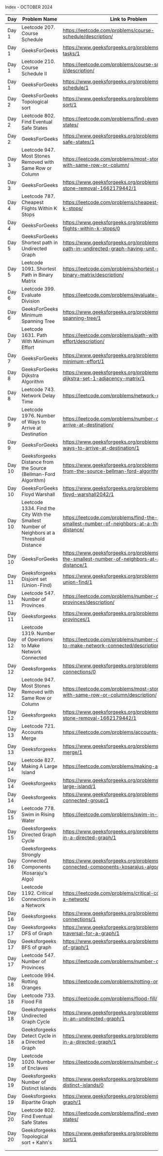 Index - OCTOBER 2024

| Day    | Problem Name                                                                               | Link to Problem                                                                                             | Notes |
| ------ | ------------------------------------------------------------------------------------------ | ----------------------------------------------------------------------------------------------------------- | ----- |
| Day 1  | Leetcode 207. Course Schedule                                                              | https://leetcode.com/problems/course-schedule/description/                                                  | -     |
| Day 1  | GeeksForGeeks                                                                              | https://www.geeksforgeeks.org/problems/prerequisite-tasks/1                                                 | -     |
| Day 1  | Leetcode 210. Course Schedule II                                                           | https://leetcode.com/problems/course-schedule-ii/description/                                               | -     |
| Day 1  | GeeksForGeeks                                                                              | https://www.geeksforgeeks.org/problems/course-schedule/1                                                    | -     |
| Day 2  | GeeksForGeeks Topological sort                                                             | https://www.geeksforgeeks.org/problems/topological-sort/1                                                   | -     |
| Day 2  | Leetcode 802. Find Eventual Safe States                                                    | https://leetcode.com/problems/find-eventual-safe-states/                                                    | -     |
| Day 2  | GeeksForGeeks                                                                              | https://www.geeksforgeeks.org/problems/eventual-safe-states/1                                               | -     |
| Day 3  | Leetcode 947. Most Stones Removed with Same Row or Column                                  | https://leetcode.com/problems/most-stones-removed-with-same-row-or-column/                                  | -     |
| Day 3  | GeeksForGeeks                                                                              | https://www.geeksforgeeks.org/problems/maximum-stone-removal-1662179442/1                                   | -     |
| Day 4  | Leetcode 787. Cheapest Flights Within K Stops                                              | https://leetcode.com/problems/cheapest-flights-within-k-stops/                                              | -     |
| Day 4  | GeeksForGeeks                                                                              | https://www.geeksforgeeks.org/problems/cheapest-flights-within-k-stops/0                                    | -     |
| Day 5  | GeeksForGeeks Shortest path in Undirected Graph                                            | https://www.geeksforgeeks.org/problems/shortest-path-in-undirected-graph-having-unit-distance/1             | -     |
| Day 5  | Leetcode 1091. Shortest Path in Binary Matrix                                              | https://leetcode.com/problems/shortest-path-in-binary-matrix/description/                                   | -     |
| Day 6  | Leetcode 399. Evaluate Division                                                            | https://leetcode.com/problems/evaluate-division/                                                            | -     |
| Day 6  | GeeksForGeeks Minimum Spanning Tree                                                        | https://www.geeksforgeeks.org/problems/minimum-spanning-tree/1                                              | -     |
| Day 7  | Leetcode 1631. Path With Minimum Effort                                                    | https://leetcode.com/problems/path-with-minimum-effort/description/                                         | -     |
| Day 7  | GeeksForGeeks                                                                              | https://www.geeksforgeeks.org/problems/path-with-minimum-effort/1                                           | -     |
| Day 8  | GeeksForGeeks Dijkstra Algorithm                                                           | https://www.geeksforgeeks.org/problems/implementing-dijkstra-set-1-adjacency-matrix/1                       | -     |
| Day 8  | Leetcode 743. Network Delay Time                                                           | https://leetcode.com/problems/network-delay-time/                                                           | -     |
| Day 9  | Leetcode 1976. Number of Ways to Arrive at Destination                                     | https://leetcode.com/problems/number-of-ways-to-arrive-at-destination/                                      | -     |
| Day 9  | GeeksForGeeks                                                                              | https://www.geeksforgeeks.org/problems/number-of-ways-to-arrive-at-destination/1                            | -     |
| Day 10 | Geeksforgeeks Distance from the Source (Bellman-Ford Algorithm)                            | https://www.geeksforgeeks.org/problems/distance-from-the-source-bellman-ford-algorithm/1                    | -     |
| Day 10 | GeeksForGeeks Floyd Warshall                                                               | https://www.geeksforgeeks.org/problems/implementing-floyd-warshall2042/1                                    | -     |
| Day 10 | Leetcode 1334. Find the City With the Smallest Number of Neighbors at a Threshold Distance | https://leetcode.com/problems/find-the-city-with-the-smallest-number-of-neighbors-at-a-threshold-distance/  | -     |
| Day 10 | GeeksForGeeks                                                                              | https://www.geeksforgeeks.org/problems/city-with-the-smallest-number-of-neighbors-at-a-threshold-distance/1 | -     |
| Day 11 | Geeksforgeeks Disjoint set (Union-Find)                                                    | https://www.geeksforgeeks.org/problems/disjoint-set-union-find/1                                            | -     |
| Day 11 | Leetcode 547. Number of Provinces                                                          | https://leetcode.com/problems/number-of-provinces/description/                                              | -     |
| Day 11 | Geeksforgeeks                                                                              | https://www.geeksforgeeks.org/problems/number-of-provinces/1                                                | -     |
| Day 12 | Leetcode 1319. Number of Operations to Make Network Connected                              | https://leetcode.com/problems/number-of-operations-to-make-network-connected/description/                   | -     |
| Day 12 | Geeksforgeeks                                                                              | https://www.geeksforgeeks.org/problems/minimize-connections/0                                               | -     |
| Day 12 | Leetcode 947. Most Stones Removed with Same Row or Column                                  | https://leetcode.com/problems/most-stones-removed-with-same-row-or-column/description/                      | -     |
| Day 12 | Geeksforgeeks                                                                              | https://www.geeksforgeeks.org/problems/maximum-stone-removal-1662179442/1                                   | -     |
| Day 13 | Leetcode 721. Accounts Merge                                                               | https://leetcode.com/problems/accounts-merge/                                                               | -     |
| Day 13 | Geeksforgeeks                                                                              | https://www.geeksforgeeks.org/problems/account-merge/1                                                      | -     |
| Day 14 | Leetcode 827. Making A Large Island                                                        | https://leetcode.com/problems/making-a-large-island/                                                        | -     |
| Day 14 | Geeksforgeeks                                                                              | https://www.geeksforgeeks.org/problems/making-a-large-island/1                                              | -     |
| Day 14 | Geeksforgeeks                                                                              | https://www.geeksforgeeks.org/problems/maximum-connected-group/1                                            | -     |
| Day 15 | Leetcode 778. Swim in Rising Water                                                         | https://leetcode.com/problems/swim-in-rising-water/                                                         | -     |
| Day 15 | Geeksforgeeks Directed Graph Cycle                                                         | https://www.geeksforgeeks.org/problems/detect-cycle-in-a-directed-graph/1                                   | -     |
| Day 16 | Geeksforgeeks Strongly Connected Components (Kosaraju's Algo)                              | https://www.geeksforgeeks.org/problems/strongly-connected-components-kosarajus-algo/1                       | -     |
| Day 16 | Leetcode 1192. Critical Connections in a Network                                           | https://leetcode.com/problems/critical-connections-in-a-network/                                            | -     |
| Day 16 | Geeksforgeeks                                                                              | https://www.geeksforgeeks.org/problems/critical-connections/1                                               | -     |
| Day 17 | Geeksforgeeks DFS of Graph                                                                 | https://www.geeksforgeeks.org/problems/depth-first-traversal-for-a-graph/1                                  | -     |
| Day 17 | Geeksforgeeks BFS of graph                                                                 | https://www.geeksforgeeks.org/problems/bfs-traversal-of-graph/1                                             | -     |
| Day 17 | Leetcode 547. Number of Provinces                                                          | https://leetcode.com/problems/number-of-provinces/                                                          | -     |
| Day 18 | Leetcode 994. Rotting Oranges                                                              | https://leetcode.com/problems/rotting-oranges/                                                              | -     |
| Day 18 | Leetcode 733. Flood Fill                                                                   | https://leetcode.com/problems/flood-fill/                                                                   | -     |
| Day 18 | Geeksforgeeks Undirected Graph Cycle                                                       | https://www.geeksforgeeks.org/problems/detect-cycle-in-an-undirected-graph/1                                | -     |
| Day 18 | Geeksforgeeks Detect Cycle in a Directed Graph                                             | https://www.geeksforgeeks.org/problems/detect-cycle-in-a-directed-graph/1                                   | -     |
| Day 19 | Leetcode 1020. Number of Enclaves                                                          | https://leetcode.com/problems/number-of-enclaves/                                                           | -     |
| Day 19 | Geeksforgeeks Number of Distinct Islands                                                   | https://www.geeksforgeeks.org/problems/number-of-distinct-islands/0                                         | -     |
| Day 19 | Geeksforgeeks Bipartite Graph                                                              | https://www.geeksforgeeks.org/problems/bipartite-graph/1                                                    | -     |
| Day 20 | Leetcode 802. Find Eventual Safe States                                                    | https://leetcode.com/problems/find-eventual-safe-states/                                                    | -     |
| Day 20 | Geeksforgeeks Topological sort + Kahn's                                                    | https://www.geeksforgeeks.org/problems/topological-sort/1                                                   | -     |
|        |                                                                                            |                                                                                                             |       |
|        |                                                                                            |                                                                                                             |       |
